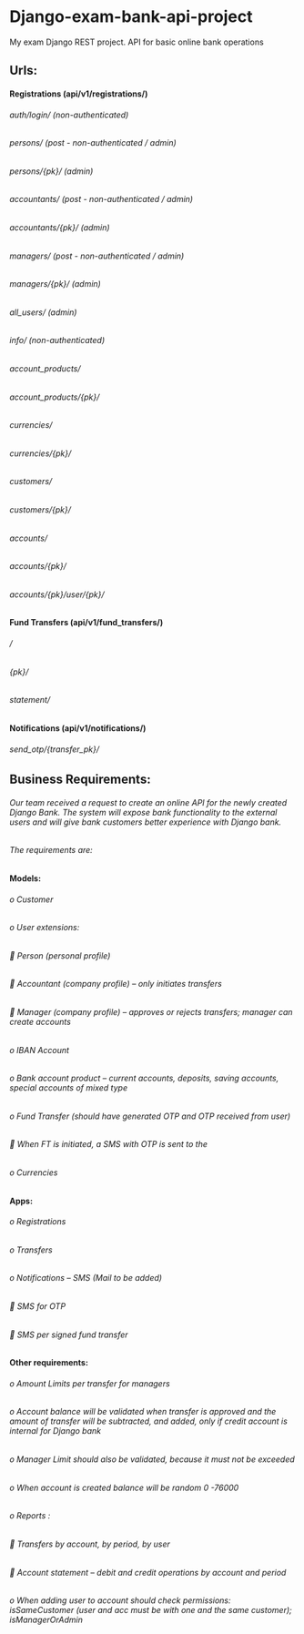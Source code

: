 # Django-exam-bank-api-project
My exam Django REST project. API for basic online bank operations

## Urls:

#### Registrations (api/v1/registrations/)

###### auth/login/ (non-authenticated)
###### persons/ (post - non-authenticated / admin)
###### persons/{pk}/ (admin)
###### accountants/ (post - non-authenticated / admin)
###### accountants/{pk}/ (admin)
###### managers/ (post - non-authenticated / admin)
###### managers/{pk}/ (admin)
###### all_users/ (admin)
###### info/ (non-authenticated)
###### account_products/ 
###### account_products/{pk}/
###### currencies/
###### currencies/{pk}/
###### customers/
###### customers/{pk}/
###### accounts/
###### accounts/{pk}/
###### accounts/{pk}/user/{pk}/

#### Fund Transfers (api/v1/fund_transfers/)

###### /
###### {pk}/
###### statement/

#### Notifications (api/v1/notifications/)
###### send_otp/{transfer_pk}/

## Business Requirements:
###### Our team received a request to create an online API for the newly created Django Bank. The system will expose bank functionality to the external users and will give bank customers better experience with Django bank.
###### The requirements are:
####	Models:
###### o	Customer
###### o	User extensions:
###### 	Person (personal profile)
###### 	Accountant (company profile) – only initiates transfers
###### 	Manager (company profile) – approves or rejects transfers; manager can create accounts
###### o	IBAN Account
###### o	Bank account product – current accounts, deposits, saving accounts, special accounts of mixed type
###### o	Fund Transfer (should have generated OTP and OTP received from user)
###### 	When FT is initiated, a SMS with OTP is sent to the 
###### o	Currencies
#### 	Apps:
###### o	Registrations
###### o	Transfers
###### o	Notifications – SMS (Mail to be added)
###### 	SMS for OTP
###### 	SMS per signed fund transfer
#### 	Other requirements:
###### o	Amount Limits per transfer for managers
###### o	Account balance will be validated when transfer is approved and the amount of transfer will be subtracted, and added, only if credit account is internal for Django bank
###### o	Manager Limit should also be validated, because it must not be exceeded
###### o	When account is created balance will be random 0 -76000 
###### o	Reports :
###### 	Transfers by account, by period, by user
###### 	Account statement – debit and credit operations by account and period
###### o	When adding user to account should check permissions: isSameCustomer (user and acc must be with one and the same customer);  isManagerOrAdmin
